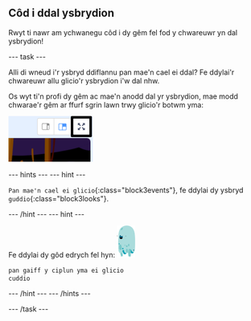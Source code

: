 ## Côd i ddal ysbrydion

Rwyt ti nawr am ychwanegu côd i dy gêm fel fod y chwareuwr yn dal ysbrydion!

\--- task \---

Alli di wneud i'r ysbryd ddiflannu pan mae'n cael ei ddal? Fe ddylai'r chwareuwr allu glicio'r ysbrydion i'w dal nhw.

Os wyt ti'n profi dy gêm ac mae'n anodd dal yr ysbrydion, mae modd chwarae'r gêm ar ffurf sgrin lawn trwy glicio'r botwm yma:

![sgrinlun](images/ghost-fullscreen-annotated.png)

\--- hints \--- \--- hint \---

`Pan mae'n cael ei glicio`{:class="block3events"}, fe ddylai dy ysbryd `guddio`{:class="block3looks"}.

\--- /hint \--- \--- hint \---

Fe ddylai dy gôd edrych fel hyn: ![corlun-ysbryd](images/ghost-sprite.png)

```blocks3
pan gaiff y ciplun yma ei glicio
cuddio
```

\--- /hint \--- \--- /hints \---

\--- /task \---